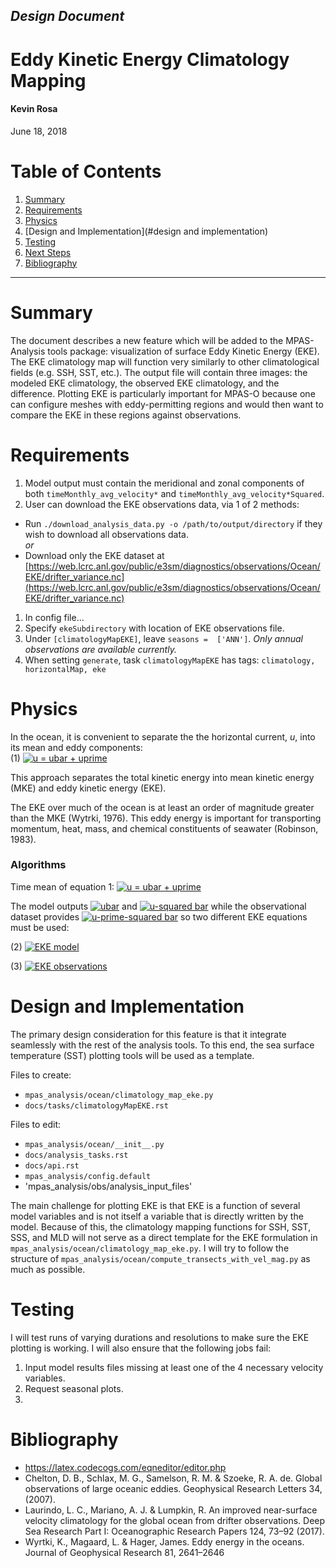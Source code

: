 ## *Design Document*
# **Eddy Kinetic Energy Climatology Mapping**

#### Kevin Rosa
June 18, 2018



Table of Contents  
====================
1. [Summary](#summary)  
1. [Requirements](#requirements)  
1. [Physics](#physics)
1. [Design and Implementation](#design and implementation)
1. [Testing](#testing)
1. [Next Steps](#next)
1. [Bibliography](#bibliography)

----------------

# Summary

The document describes a new feature which will be added to the MPAS-Analysis
tools package: visualization of surface Eddy Kinetic Energy (EKE).
The EKE climatology map will function very similarly to other climatological fields (e.g. SSH, SST, etc.).
The output file will contain three images: the modeled EKE climatology, the observed EKE climatology, and the difference.
Plotting EKE is particularly important for MPAS-O because one can configure meshes with eddy-permitting regions and would then want to compare the EKE in these regions against observations.

# Requirements

1. Model output must contain the meridional and zonal components of both `timeMonthly_avg_velocity*` and `timeMonthly_avg_velocity*Squared`.
1. User can download the EKE observations data, via 1 of 2 methods:
  - Run `./download_analysis_data.py -o /path/to/output/directory` if they wish to download all observations data.  
  *or*
  - Download only the EKE dataset at [https://web.lcrc.anl.gov/public/e3sm/diagnostics/observations/Ocean/EKE/drifter_variance.nc](https://web.lcrc.anl.gov/public/e3sm/diagnostics/observations/Ocean/EKE/drifter_variance.nc)
1. In config file...
  1. Specify `ekeSubdirectory` with location of EKE observations file.
  1. Under `[climatologyMapEKE]`, leave `seasons =  ['ANN']`.  *Only annual observations are available currently.*
  1. When setting `generate`, task `climatologyMapEKE` has tags: `climatology, horizontalMap, eke`


# Physics

In the ocean, it is convenient to separate the the horizontal current, *u*,
into its mean and eddy components:  
(1) <a href="" target="_blank"><img src="https://latex.codecogs.com/gif.latex?u=\overline{u}+u'" title="u = ubar + uprime" /></a>

This approach separates the total kinetic energy into mean kinetic energy
(MKE) and eddy kinetic energy (EKE).

The EKE over much of the ocean is at least an order of magnitude greater than
the MKE (Wytrki, 1976).
This eddy energy is important for transporting momentum, heat, mass, and chemical
constituents of seawater (Robinson, 1983).

### Algorithms

Time mean of equation 1: <a href="" target="_blank"><img src="https://latex.codecogs.com/gif.latex?\overline{u^2}=\overline{u}^2+\overline{u'^2}" title="u = ubar + uprime" /></a>

The model outputs <a href="" target="_blank"><img src="https://latex.codecogs.com/gif.latex?\overline{u}" title="ubar" /></a>
and <a href="" target="_blank"><img src="https://latex.codecogs.com/gif.latex?\overline{u^2}" title="u-squared bar" /></a>
while the observational dataset provides <a href="" target="_blank"><img src="https://latex.codecogs.com/gif.latex?\overline{u'^2}" title="u-prime-squared bar" /></a>
so two different EKE equations must be used:

(2) <a href="" target="_blank"><img src="https://latex.codecogs.com/gif.latex?\overline{EKE_{model}}=(\overline{u^2}-\overline{u}^2+\overline{v^2}-\overline{v}^2)/2" title="EKE model" /></a>

(3) <a href="" target="_blank"><img src="https://latex.codecogs.com/gif.latex?\overline{EKE_{obs}}=(\overline{u'^2}+\overline{v'^2})/2" title="EKE observations" /></a>



# Design and Implementation
The primary design consideration for this feature is that it integrate
seamlessly with the rest of the analysis tools.
To this end, the sea surface temperature (SST) plotting tools will be used as a
template.

Files to create:
- `mpas_analysis/ocean/climatology_map_eke.py`
- `docs/tasks/climatologyMapEKE.rst`

Files to edit:
- `mpas_analysis/ocean/__init__.py`
- `docs/analysis_tasks.rst`
- `docs/api.rst`
- `mpas_analysis/config.default`
- 'mpas_analysis/obs/analysis_input_files'

The main challenge for plotting EKE is that EKE is a function of several model variables and is not itself a variable that is directly written by the model.
Because of this, the climatology mapping functions for SSH, SST, SSS, and MLD will not serve as a direct template for the EKE formulation in `mpas_analysis/ocean/climatology_map_eke.py`.
I will try to follow the structure of `mpas_analysis/ocean/compute_transects_with_vel_mag.py` as much as possible.

# Testing

I will test runs of varying durations and resolutions to make sure the EKE plotting is working.  I will also ensure that the following jobs fail:
1. Input model results files missing at least one of the 4 necessary velocity variables.
1. Request seasonal plots.
1.


# Bibliography

- https://latex.codecogs.com/eqneditor/editor.php
- Chelton, D. B., Schlax, M. G., Samelson, R. M. & Szoeke, R. A. de. Global observations of large oceanic eddies. Geophysical Research Letters 34, (2007).
- Laurindo, L. C., Mariano, A. J. & Lumpkin, R. An improved near-surface velocity climatology for the global ocean from drifter observations. Deep Sea Research Part I: Oceanographic Research Papers 124, 73–92 (2017).
- Wyrtki, K., Magaard, L. & Hager, James. Eddy energy in the oceans. Journal of Geophysical Research 81, 2641–2646



<!---

# TRASH
The EKE plot will not require any additional input files.
The only new concern is an oceanographic one: EKE is most relevant for  
eddy-permitting configurations of the model.  

Unlike temperature or SSH, EKE is not a field that is calculated in MPAS-O.

mpasField = (ds.timeMonthly_avg_velocityZonalSquared[0,0,:,:].values - ds.timeMonthly_avg_velocityZonal[0,0,:,:].values**2 + \
        ds.timeMonthly_avg_velocityMeridionalSquared[0,0,:,:].values - ds.timeMonthly_avg_velocityMeridional[0,0,:,:].values**2)/2.

from ncdump: `double timeMonthly_avg_velocityZonal(Time, nCells, nVertLevels)`

Calculations and spatial interpolation performed in `mpas_analysis/ocean/climatology_map_eke.py`.
Colormaps are set in `docs/tasks/climatologyMapEKE.rst` and(or?) `mpas_analysis/config.default`.  
- `config.default` doesn't specify colorbar units or title

Actual plotting is done in `mpas_analysis/shared/plot/plotting.py`.

Surface EKE only (?)

Fields to read in (specified in `mpas_analysis/config.default` and also `config.myrun`):
- `timeMonthly_avg_velocityZonal`, `timeMonthly_avg_velocityMeridional`
- `timeMonthly_avg_velocityZonalSquared`, `timeMonthly_avg_velocityMeridionalSquared`


Colorbar: range 0 to 1000 cm2/s2.
contourLevelsResult same as colorbarTicksResult (SSH it was same as colorbarLevelsResult but for SSH there were more ticks than levels -- the opposite of Luke's EKE script).

#### Where is the analysis getting the lat, lon?
e.g. in `mpaso.hist.am.timeSeriesStatsMonthly.0499-01-01`, for time it has these 3 variables:
```
int timeMonthly_counter(Time) ;
      timeMonthly_counter:units = "unitless" ;
char xtime_startMonthly(Time, StrLen) ;
      xtime_startMonthly:units = "unitless" ;
char xtime_endMonthly(Time, StrLen) ;
      xtime_endMonthly:units = "unitless" ;
```

**Answer:** it's in the rst file.


A different approach, it has total KE
```
double timeMonthly_avg_avgValueWithinOceanVolumeRegion_avgVolumeKineticEnergyCell(Time, nOceanRegionsTmp) ;
              timeMonthly_avg_avgValueWithinOceanVolumeRegion_avgVolumeKineticEnergyCell:long_name = "Average kinetic energy within region volume" ;
              timeMonthly_avg_avgValueWithinOceanVolumeRegion_avgVolumeKineticEnergyCell:units = "m^2 s^{-2}" ;
```

namelist and streams are checks for whether mpas model itself has certain analysis on (e.g. MOC).

streams specifies filenames and filepaths

Bug test: If EKE was turned on in namelist but necessary variable(s) were never written to output netcdf file.

plan
1. just get the eke to plot and leave ssh (or sst) as the observations
1. add in eke observations second

dealing with needing multiple variables from the output netcdf:
- see the climatology_map_schmidtko?

In config.default, under `[climatologyMapEKE]` set
`seasons =  ['ANN']`

For high-resolution eddy-permitting MPAS-O experiments, it is important that
researchers have tools to visualize model predictions of EKE in order to
compare the model EKE to observations.

### Explicitly resolved vs. sub-grid scale processes
Processes in the ocean occur across scales ranging from thousands of kilometers (tides and Rossby waves) to centimeters (capillary waves) and all the way down to molecular diffusion.
A wave must have a wavelength longer than 4 grid cells in order to be resolved in a numerical model so all of the small sub-grid scale processes must be parameterized.


####Lit Notes

- "...The named ocean currents, such as the Gulf Stream and the Peru Current... are the home of "rings" spun off from major currents, and they have a complex eddy structure of their own." (Knauss p.186)
- "The energy sources are varied. They include Gulf Stream rings and analogous phenomena associated with other major currents, turbulence generated by currents passing over complex bottom topography and coastal jets associate with upwelling.  The strongest eddies are found near the strong western boundary currents." (Knauss p.186)
- Wytrki 1976
  - "The results are consistent with the idea that eddy motion in the ocean is generated in areas of strong mean shear flow and is subsequently distributed over the whole ocean."
  - E_mean / E_eddy
    - Gulf stream: 2
    - Subtropical gyre: 1/20 - 1/40
- "The kinetic energy of mesoscale variability (scales of tens to hundreds of km and tens to hundreds of days) is more than an order of magnitude greater than the mean kinetic energy over most of the ocean [Wyrtki et al., 1976; Richardson, 1983]. Mesoscale variability occurs as linear Rossby waves and as nonlinear vortices or eddies. In contrast to linear waves, nonlinear vortices can transport momentum, heat, mass and the chemical constituents of seawater, and thereby contribute to the general circulation, large‐scale water mass distributions, and ocean biology [Robinson, 1983]." (Chelton 2007)

--->
